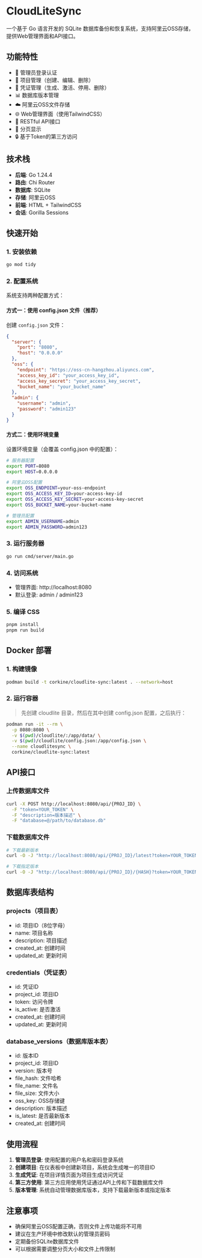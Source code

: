 # CloudLiteSync

一个基于 Go 语言开发的 SQLite 数据库备份和恢复系统，支持阿里云OSS存储，提供Web管理界面和API接口。

## 功能特性

- 🔐 管理员登录认证
- 📁 项目管理（创建、编辑、删除）
- 🔑 凭证管理（生成、激活、停用、删除）
- 📊 数据库版本管理
- ☁️ 阿里云OSS文件存储
- 🌐 Web管理界面（使用TailwindCSS）
- 🔌 RESTful API接口
- 📄 分页显示
- 🔒 基于Token的第三方访问

## 技术栈

- **后端**: Go 1.24.4
- **路由**: Chi Router
- **数据库**: SQLite
- **存储**: 阿里云OSS
- **前端**: HTML + TailwindCSS
- **会话**: Gorilla Sessions

## 快速开始

### 1. 安装依赖

```bash
go mod tidy
```

### 2. 配置系统

系统支持两种配置方式：

#### 方式一：使用 config.json 文件（推荐）

创建 `config.json` 文件：

```json
{
  "server": {
    "port": "8080",
    "host": "0.0.0.0"
  },
  "oss": {
    "endpoint": "https://oss-cn-hangzhou.aliyuncs.com",
    "access_key_id": "your_access_key_id",
    "access_key_secret": "your_access_key_secret",
    "bucket_name": "your_bucket_name"
  },
  "admin": {
    "username": "admin",
    "password": "admin123"
  }
}
```

#### 方式二：使用环境变量

设置环境变量（会覆盖 config.json 中的配置）：

```bash
# 服务器配置
export PORT=8080
export HOST=0.0.0.0

# 阿里云OSS配置
export OSS_ENDPOINT=your-oss-endpoint
export OSS_ACCESS_KEY_ID=your-access-key-id
export OSS_ACCESS_KEY_SECRET=your-access-key-secret
export OSS_BUCKET_NAME=your-bucket-name

# 管理员配置
export ADMIN_USERNAME=admin
export ADMIN_PASSWORD=admin123
```

### 3. 运行服务器

```bash
go run cmd/server/main.go
```

### 4. 访问系统

- 管理界面: http://localhost:8080
- 默认登录: admin / admin123

### 5. 编译 CSS

```bash
pnpm install
pnpm run build
```

## Docker 部署

### 1. 构建镜像

```bash
podman build -t corkine/cloudlite-sync:latest . --network=host
```

### 2. 运行容器

> 先创建 cloudlite 目录，然后在其中创建 config.json 配置，之后执行：

```bash
podman run -it --rm \
  -p 8080:8080 \
  -v $(pwd)/cloudlite/:/app/data/ \
  -v $(pwd)/cloudlite/config.json:/app/config.json \
  --name cloudlitesync \
  corkine/cloudlite-sync:latest
```

## API接口

### 上传数据库文件

```bash
curl -X POST http://localhost:8080/api/{PROJ_ID} \
  -F "token=YOUR_TOKEN" \
  -F "description=版本描述" \
  -F "database=@/path/to/database.db"
```

### 下载数据库文件

```bash
# 下载最新版本
curl -O -J "http://localhost:8080/api/{PROJ_ID}/latest?token=YOUR_TOKEN"

# 下载指定版本
curl -O -J "http://localhost:8080/api/{PROJ_ID}/{HASH}?token=YOUR_TOKEN"
```

## 数据库表结构

### projects（项目表）
- id: 项目ID（8位字母）
- name: 项目名称
- description: 项目描述
- created_at: 创建时间
- updated_at: 更新时间

### credentials（凭证表）
- id: 凭证ID
- project_id: 项目ID
- token: 访问令牌
- is_active: 是否激活
- created_at: 创建时间
- updated_at: 更新时间

### database_versions（数据库版本表）
- id: 版本ID
- project_id: 项目ID
- version: 版本号
- file_hash: 文件哈希
- file_name: 文件名
- file_size: 文件大小
- oss_key: OSS存储键
- description: 版本描述
- is_latest: 是否最新版本
- created_at: 创建时间

## 使用流程

1. **管理员登录**: 使用配置的用户名和密码登录系统
2. **创建项目**: 在仪表板中创建新项目，系统会生成唯一的项目ID
3. **生成凭证**: 在项目详情页面为项目生成访问凭证
4. **第三方使用**: 第三方应用使用凭证通过API上传和下载数据库文件
5. **版本管理**: 系统自动管理数据库版本，支持下载最新版本或指定版本

## 注意事项

- 确保阿里云OSS配置正确，否则文件上传功能将不可用
- 建议在生产环境中修改默认的管理员密码
- 定期备份SQLite数据库文件
- 可以根据需要调整分页大小和文件上传限制